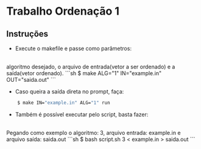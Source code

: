 # Trabalho Ordenação 1

## Instruções
- Execute o makefile e passe como parâmetros:
<br/>
algoritmo desejado, o arquivo de entrada(vetor a ser ordenado) e a saída(vetor ordenado).
```sh
    $ make ALG="1" IN="example.in" OUT="saida.out"
```

- Caso queira a saída direta no prompt, faça:
```sh
    $ make IN="example.in" ALG="1" run
```

- Também é possível executar pelo script, basta fazer:
<br/>
Pegando como exemplo o algoritmo: 3, arquivo entrada: example.in e arquivo saída: saida.out
```sh
    $ bash script.sh 3 < example.in > saida.out
```
